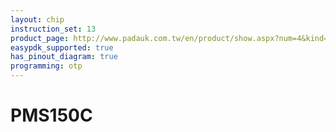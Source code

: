 ```yaml
---
layout: chip
instruction_set: 13
product_page: http://www.padauk.com.tw/en/product/show.aspx?num=4&kind=41
easypdk_supported: true
has_pinout_diagram: true
programming: otp
---
```


# PMS150C
